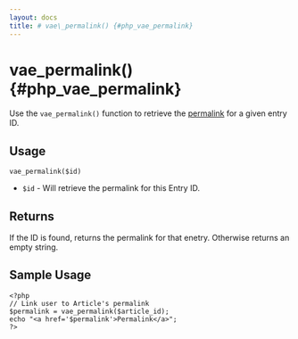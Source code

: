 ```yaml
---
layout: docs
title: # vae\_permalink() {#php_vae_permalink}
---
```


# vae\_permalink() {#php_vae_permalink}

Use the `vae_permalink()` function to retrieve the
[permalink](#permalinks) for a given entry ID.

## Usage

`vae_permalink($id)`

-   `$id` - Will retrieve the permalink for this Entry ID.

## Returns

If the ID is found, returns the permalink for that enetry. Otherwise
returns an empty string.

## Sample Usage

    <?php
    // Link user to Article's permalink
    $permalink = vae_permalink($article_id);
    echo "<a href='$permalink'>Permalink</a>"; 
    ?>
